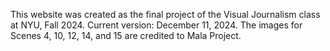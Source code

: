 This website was created as the final project of the Visual Journalism class at NYU, Fall 2024.
Current version: December 11, 2024.
The images for Scenes 4, 10, 12, 14, and 15 are credited to Mala Project.